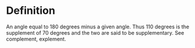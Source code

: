 # Definition

An angle equal to 180 degrees minus a given angle. Thus 110 degrees is
the supplement of 70 degrees and the two are said to be supplementary.
See complement, explement.
